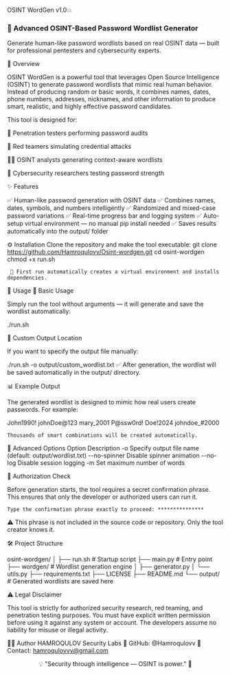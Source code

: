 OSINT WordGen v1.0💥
<h3>🧠 Advanced OSINT-Based Password Wordlist Generator</h3> <p>Generate human-like password wordlists based on real OSINT data — built for professional pentesters and cybersecurity experts.</p>


📌 Overview

OSINT WordGen is a powerful tool that leverages Open Source Intelligence (OSINT) to generate password wordlists that mimic real human behavior.
Instead of producing random or basic words, it combines names, dates, phone numbers, addresses, nicknames, and other information to produce smart, realistic, and highly effective password candidates.

This tool is designed for:

🔐 Penetration testers performing password audits

🧠 Red teamers simulating credential attacks

🕵️‍♂️ OSINT analysts generating context-aware wordlists

🧰 Cybersecurity researchers testing password strength

✨ Features

✅ Human-like password generation with OSINT data
✅ Combines names, dates, symbols, and numbers intelligently
✅ Randomized and mixed-case password variations
✅ Real-time progress bar and logging system
✅ Auto-setup virtual environment — no manual pip install needed
✅ Saves results automatically into the output/ folder

⚙️ Installation
Clone the repository and make the tool executable:
git clone https://github.com/Hamroqulovv/Osint-wordgen.git
cd osint-wordgen
chmod +x run.sh
     
     🧠 First run automatically creates a virtual environment and installs dependencies.

🚀 Usage
🔧 Basic Usage

Simply run the tool without arguments — it will generate and save the wordlist automatically:

  ./run.sh

📁 Custom Output Location

If you want to specify the output file manually:

  ./run.sh -o output/custom_wordlist.txt
           ✅ After generation, the wordlist will be saved automatically in the output/ directory.

📊 Example Output

The generated wordlist is designed to mimic how real users create passwords.
For example:

John1990!
johnDoe@123
mary_2001
P@ssw0rd!
Doe!2024
johndoe_#2000
    
    Thousands of smart combinations will be created automatically.

🧪 Advanced Options
Option	Description
-o <file>	Specify output file name (default: output/wordlist.txt)
--no-spinner	Disable spinner animation
--no-log	Disable session logging
-m <number>	Set maximum number of words

🔐 Authorization Check

Before generation starts, the tool requires a secret confirmation phrase.
This ensures that only the developer or authorized users can run it.
    
    Type the confirmation phrase exactly to proceed: ***************

⚠️ This phrase is not included in the source code or repository.
Only the tool creator knows it.

🛠 Project Structure

osint-wordgen/
│
├── run.sh                 # Startup script
├── main.py               # Entry point
├── wordgen/              # Wordlist generation engine
│   ├── generator.py
│   └── utils.py
├── requirements.txt
├── LICENSE
├── README.md
└── output/               # Generated wordlists are saved here

⚠️ Legal Disclaimer

This tool is strictly for authorized security research, red teaming, and penetration testing purposes.
You must have explicit written permission before using it against any system or account.
The developers assume no liability for misuse or illegal activity.

🧑‍💻 Author
HAMROQULOV Security Labs
🔗 GitHub: @Hamroqulovv
📧 Contact: hamroqulovvv@gmail.com

<div align="center">

💡 "Security through intelligence — OSINT is power." 🔐
